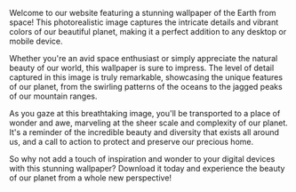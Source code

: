 <!--
Write me content for website with wallpaper "A photorealistic image of the Earth from space, with vibrant colors and intricate details."
-->

<!--font:Poppins.-->

Welcome to our website featuring a stunning wallpaper of the Earth from space! This photorealistic image captures the intricate details and vibrant colors of our beautiful planet, making it a perfect addition to any desktop or mobile device.

Whether you're an avid space enthusiast or simply appreciate the natural beauty of our world, this wallpaper is sure to impress. The level of detail captured in this image is truly remarkable, showcasing the unique features of our planet, from the swirling patterns of the oceans to the jagged peaks of our mountain ranges.

As you gaze at this breathtaking image, you'll be transported to a place of wonder and awe, marveling at the sheer scale and complexity of our planet. It's a reminder of the incredible beauty and diversity that exists all around us, and a call to action to protect and preserve our precious home.

So why not add a touch of inspiration and wonder to your digital devices with this stunning wallpaper? Download it today and experience the beauty of our planet from a whole new perspective!
